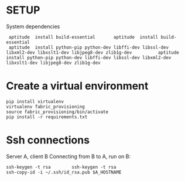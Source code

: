 # SETUP

  		  
System dependencies
 ````
  aptitude  install build-essential		  aptitude  install build-essential
  aptitude  install python-pip python-dev libffi-dev libssl-dev libxml2-dev libxslt1-dev libjpeg8-dev zlib1g-dev		  aptitude  install python-pip python-dev libffi-dev libssl-dev libxml2-dev libxslt1-dev libjpeg8-dev zlib1g-dev
 ````

# Create a virtual environment
 ````
 pip install virtualenv		
 virtualenv fabric_provisioning
 source fabric_provisioning/bin/activate	
 pip install -r requirements.txt
 ````		

# Ssh connections

 Server A, client B
 Connecting from B to A, run on B:
 ````
 ssh-keygen -t rsa		  ssh-keygen -t rsa
 ssh-copy-id -i ~/.ssh/id_rsa.pub $A_HOSTNAME
 ````		
